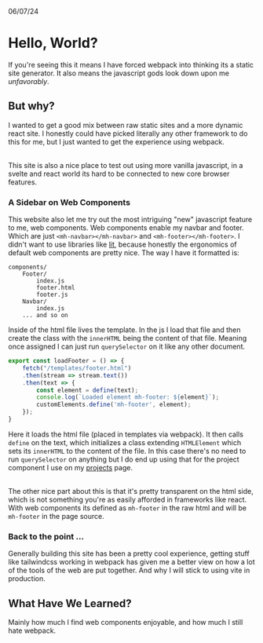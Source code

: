 06/07/24

# Hello, World? 

If you're seeing this it means I have forced webpack into thinking its a static site generator. It also means the javascript gods look down upon me *unfavorably*.

## But why?

I wanted to get a good mix between raw static sites and a more dynamic react site. I honestly could have picked literally any other framework to do this for me, but I just wanted to get the experience using webpack.

\
This site is also a nice place to test out using more vanilla javascript, in a svelte and react world its hard to be connected to new core browser features.

### A Sidebar on Web Components

This website also let me try out the most intriguing "new" javascript feature to me, web components. Web components enable my navbar and footer. Which are just `<mh-navbar></mh-navbar>` and `<mh-footer></mh-footer>`. I didn't want to use libraries like [lit](https://lit.dev/), because honestly the ergonomics of default web components are pretty nice. The way I have it formatted is:
```
components/
    Footer/
        index.js
        footer.html
        footer.js
    Navbar/
        index.js
    ... and so on
```

Inside of the html file lives the template. In the js I load that file and then create the class with the `innerHTML` being the content of that file. Meaning once assigned I can just run `querySelector` on it like any other document.

```javascript
export const loadFooter = () => {
    fetch("/templates/footer.html")
    .then(stream => stream.text())
    .then(text => {
        const element = define(text);
        console.log(`Loaded element mh-footer: ${element}`);
        customElements.define('mh-footer', element);
    });
}
```

Here it loads the html file (placed in templates via webpack). It then calls `define` on the text, which initializes a class extending `HTMLElement` which sets its `innerHTML` to the content of the file. In this case there's no need to run `querySelector` on anything but I do end up using that for the project component I use on my [projects](https://maxwellh.dev/projects) page.

\
The other nice part about this is that it's pretty transparent on the html side, which is not something you're as easily afforded in frameworks like react. With web components its defined as `mh-footer` in the raw html and will be `mh-footer` in the page source.

### Back to the point ...

Generally building this site has been a pretty cool experience, getting stuff like tailwindcss working in webpack has given me a better view on how a lot of the tools of the web are put together. And why I will stick to using vite in production.

## What Have We Learned?

Mainly how much I find web components enjoyable, and how much I still hate webpack.
